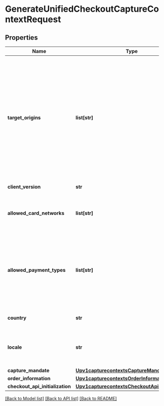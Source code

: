 # GenerateUnifiedCheckoutCaptureContextRequest

## Properties
Name | Type | Description | Notes
------------ | ------------- | ------------- | -------------
**target_origins** | **list[str]** | The [target origin](https://developer.mozilla.org/en-US/docs/Glossary/Origin) of the website on which you will be launching Unified Checkout is defined by the scheme (protocol), hostname (domain) and port number (if used).    You must use https://hostname (unless you use http://localhost) Wildcards are NOT supported.  Ensure that subdomains are included. Any valid top-level domain is supported (e.g. .com, .co.uk, .gov.br etc)  Examples:   - https://example.com   - https://subdomain.example.com   - https://example.com:8080&lt;br&gt;&lt;br&gt;  If you are embedding within multiple nested iframes you need to specify the origins of all the browser contexts used, for example:    targetOrigins: [     \&quot;https://example.com\&quot;,     \&quot;https://basket.example.com\&quot;,     \&quot;https://ecom.example.com\&quot;   ]  | [optional] 
**client_version** | **str** | Specify the version of Unified Checkout that you want to use. | [optional] 
**allowed_card_networks** | **list[str]** | The list of card networks you want to use for this Unified Checkout transaction.  Unified Checkout currently supports the following card networks:   - VISA   - MASTERCARD   - AMEX   - DISCOVER   - DINERSCLUB   - JCB  | [optional] 
**allowed_payment_types** | **list[str]** | The payment types that are allowed for the merchant.    Possible values when launching Unified Checkout:   - PANENTRY                 - GOOGLEPAY   - SRC   - CHECK &lt;br&gt;&lt;br&gt;  Possible values when launching Unified Checkout with Checkout API: - PANENTRY               - SRC &lt;br&gt;&lt;br&gt;  Possible values when launching Click To Pay Drop-In UI: - CLICKTOPAY &lt;br&gt;&lt;br&gt;  **Important:**    - SRC and CLICKTOPAY are only available for Visa, Mastercard and AMEX.  | [optional] 
**country** | **str** | Country the purchase is originating from (e.g. country of the merchant).  Use the two-character ISO Standard  | [optional] 
**locale** | **str** | Localization of the User experience conforming to the ISO 639-1 language standards and two-character ISO Standard Country Code.  Please refer to list of [supported locales through Unified Checkout](https://developer.cybersource.com/docs/cybs/en-us/unified-checkout/developer/all/rest/unified-checkout/uc-appendix-languages.html)  | [optional] 
**capture_mandate** | [**Upv1capturecontextsCaptureMandate**](Upv1capturecontextsCaptureMandate.md) |  | [optional] 
**order_information** | [**Upv1capturecontextsOrderInformation**](Upv1capturecontextsOrderInformation.md) |  | [optional] 
**checkout_api_initialization** | [**Upv1capturecontextsCheckoutApiInitialization**](Upv1capturecontextsCheckoutApiInitialization.md) |  | [optional] 

[[Back to Model list]](../README.md#documentation-for-models) [[Back to API list]](../README.md#documentation-for-api-endpoints) [[Back to README]](../README.md)


